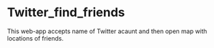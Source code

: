 # Twitter_find_friends
This web-app accepts name of Twitter acaunt and then open map with locations of friends. 
